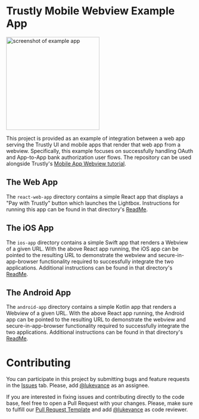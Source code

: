 # Trustly Mobile Webview Example App

<img src="https://user-images.githubusercontent.com/13320316/255275758-068fbcd2-b681-4fdb-a914-15ba1c875c5a.png" alt="screenshot of example app" width="250">

This project is provided as an example of integration between a web app serving the Trustly UI and mobile apps that render that web app from a webview. Specifically, this example focuses on successfully handling OAuth and App-to-App bank authorization user flows. The repository can be used alongside Trustly's [Mobile App Webview tutorial](https://amer.developers.trustly.com/payments/docs/oauth-for-mobile-apps).

## The Web App

The `react-web-app` directory contains a simple React app that displays a "Pay with Trustly" button which launches the Lightbox. Instructions for running this app can be found in that directory's [ReadMe](./react-web-app/README.md).

## The iOS App

The `ios-app` directory contains a simple Swift app that renders a Webview of a given URL. With the above React app running, the iOS app can be pointed to the resulting URL to demonstrate the webview and secure-in-app-browser functionality required to successfully integrate the two applications. Additional instructions can be found in that directory's [ReadMe](./ios-app/README.md).

## The Android App

The `android-app` directory contains a simple Kotlin app that renders a Webview of a given URL. With the above React app running, the Android app can be pointed to the resulting URL to demonstrate the webview and secure-in-app-browser functionality required to successfully integrate the two applications. Additional instructions can be found in that directory's [ReadMe](./android-app/README.md).

# Contributing

You can participate in this project by submitting bugs and feature requests in the [Issues](https://github.com/TrustlyInc/trustly-webview-example/issues) tab. Please, add [@lukevance](https://github.com/lukevance) as an assignee.

If you are interested in fixing issues and contributing directly to the code base, feel free to open a Pull Request with your changes. Please, make sure to fulfill our [Pull Request Template](https://github.com/TrustlyInc/trustly-webview-example/blob/main/.github/pull_request_template.md) and add [@lukevance](https://github.com/lukevance) as code reviewer.
